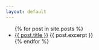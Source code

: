 ```yaml
---
layout: default
---
```

<ul>
  {% for post in site.posts %}
    <li class="pre">
      <a href="/software-craftsmanship-north-site{{ post.url }}">{{ post.title }}</a>
      {{ post.excerpt }}
    </li>
  {% endfor %}
</ul>
